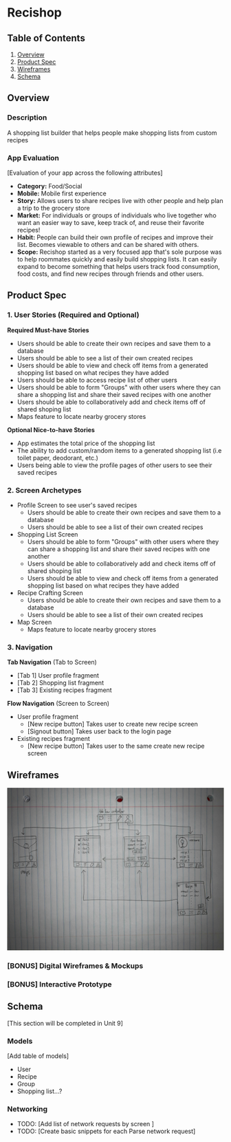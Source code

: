 # Recishop

## Table of Contents
1. [Overview](#Overview)
1. [Product Spec](#Product-Spec)
1. [Wireframes](#Wireframes)
2. [Schema](#Schema)

## Overview
### Description
A shopping list builder that helps people make shopping lists from custom recipes


### App Evaluation
[Evaluation of your app across the following attributes]
- **Category:** Food/Social
- **Mobile:** Mobile first experience
- **Story:** Allows users to share recipes live with other people and help plan a trip to the grocery store
- **Market:** For individuals or groups of individuals who live together who want an easier way to save, keep track of, and reuse their favorite recipes!
- **Habit:** People can build their own profile of recipes and improve their list. Becomes viewable to others and can be shared with others.
- **Scope:** Recishop started as a very focused app that's sole purpose was to help roommates quickly and easily build shopping lists.  It can easily expand to become something that helps users track food consumption, food costs, and find new recipes through friends and other users.

## Product Spec

### 1. User Stories (Required and Optional)

**Required Must-have Stories**

* Users should be able to create their own recipes and save them to a database
* Users should be able to see a list of their own created recipes
* Users should be able to view and check off items from a generated shopping list based on what recipes they have added
* Users should be able to access recipe list of other users
* Users should be able to form "Groups" with other users where they can share a shopping list and share their saved recipes with one another
* Users should be able to collaboratively add and check items off of shared shoping list 
* Maps feature to locate nearby grocery stores


**Optional Nice-to-have Stories**

* App estimates the total price of the shopping list
* The ability to add custom/random items to a generated shopping list (i.e toilet paper, deodorant, etc.)
* Users being able to view the profile pages of other users to see their saved recipes

### 2. Screen Archetypes

* Profile Screen to see user's saved recipes
    * Users should be able to create their own recipes and save them to a database
    * Users should be able to see a list of their own created recipes
* Shopping List Screen
    * Users should be able to form "Groups" with other users where they can share a shopping list and share their saved recipes with one another
    * Users should be able to collaboratively add and check items off of shared shoping list 
    * Users should be able to view and check off items from a generated shopping list based on what recipes they have added
* Recipe Crafting Screen
    * Users should be able to create their own recipes and save them to a database
    * Users should be able to see a list of their own created recipes
* Map Screen
    * Maps feature to locate nearby grocery stores

### 3. Navigation

**Tab Navigation** (Tab to Screen)

* [Tab 1] User profile fragment
* [Tab 2] Shopping list fragment
* [Tab 3] Existing recipes fragment

**Flow Navigation** (Screen to Screen)

* User profile fragment
   * [New recipe button] Takes user to create new recipe screen
   * [Signout button] Takes user back to the login page
* Existing recipes fragment
   * [New recipe button] Takes user to the same create new recipe screen

## Wireframes
<img src="https://github.com/Recishop/Recishop/blob/main/wireframeInitial.jpg" width=600>

### [BONUS] Digital Wireframes & Mockups

### [BONUS] Interactive Prototype

## Schema 
[This section will be completed in Unit 9]

### Models
[Add table of models]
* User
* Recipe
* Group
* Shopping list...?

### Networking
- TODO: [Add list of network requests by screen ]
- TODO: [Create basic snippets for each Parse network request]
